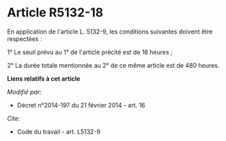 # Article R5132-18

En application de l'article L. 5132-9, les conditions suivantes doivent être respectées : 

1° Le seuil prévu au 1° de l'article précité est de 16 heures ; 

2° La durée totale mentionnée au 2° de ce même article est de 480 heures.

**Liens relatifs à cet article**

_Modifié par_:

  - Décret n°2014-197 du 21 février 2014 - art. 16

_Cite_:

  - Code du travail - art. L5132-9
